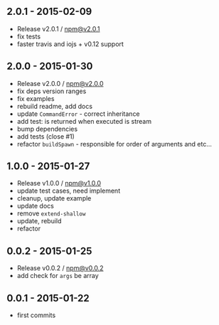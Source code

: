 

## 2.0.1 - 2015-02-09
- Release v2.0.1 / npm@v2.0.1
- fix tests
- faster travis and iojs + v0.12 support

## 2.0.0 - 2015-01-30
- Release v2.0.0 / npm@v2.0.0
- fix deps version ranges
- fix examples
- rebuild readme, add docs
- update `CommandError` - correct inheritance
- add test: is returned when executed is stream
- bump dependencies
- add tests (close #1)
- refactor `buildSpawn` - responsible for order of arguments and etc...

## 1.0.0 - 2015-01-27
- Release v1.0.0 / npm@v1.0.0
- update test cases, need implement
- cleanup, update example
- update docs
- remove `extend-shallow`
- update, rebuild
- refactor

## 0.0.2 - 2015-01-25
- Release v0.0.2 / npm@v0.0.2
- add check for `args` be array

## 0.0.1 - 2015-01-22
- first commits
